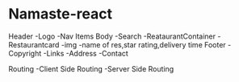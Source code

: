 # Namaste-react 

Header 
    -Logo
    -Nav Items
Body
    -Search
    -ReataurantContainer
    -Restaurantcard
        -img
        -name of res,star rating,delivery time
Footer
    -Copyright
    -Links
    -Address
    -Contact

Routing 
    -Client Side Routing 
    -Server Side Routing